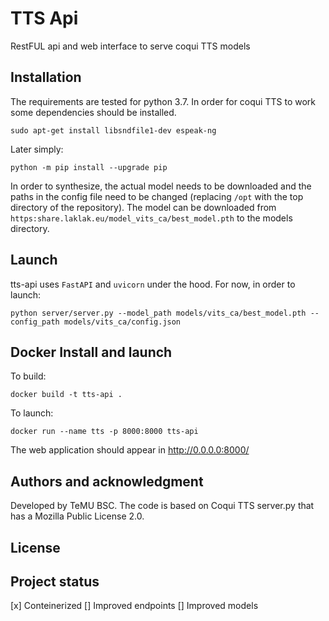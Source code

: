 # TTS Api

RestFUL api and web interface to serve coqui TTS models

## Installation

The requirements are tested for python 3.7. In order for coqui TTS to work some dependencies should be installed.

```
sudo apt-get install libsndfile1-dev espeak-ng
```

Later simply:

```
python -m pip install --upgrade pip
```

In order to synthesize, the actual model needs to be downloaded and the paths in the config file need to be changed (replacing `/opt` with the top directory of the repository). The model can be downloaded from `https:share.laklak.eu/model_vits_ca/best_model.pth` to the models directory.

## Launch

tts-api uses `FastAPI` and `uvicorn` under the hood. For now, in order to launch:

```
python server/server.py --model_path models/vits_ca/best_model.pth --config_path models/vits_ca/config.json
```

## Docker Install and launch

To build:
```
docker build -t tts-api .
```

To launch:
```
docker run --name tts -p 8000:8000 tts-api
```

The web application should appear in http://0.0.0.0:8000/

## Authors and acknowledgment
Developed by TeMU BSC. The code is based on Coqui TTS server.py that has a Mozilla Public License 2.0.

## License

## Project status
[x] Conteinerized
[] Improved endpoints
[] Improved models
